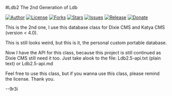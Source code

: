 #Ldb2
The 2nd Generation of Ldb

[![Author](https://img.shields.io/badge/author-9r3i-lightgrey.svg)](https://github.com/9r3i)
[![License](https://img.shields.io/github/license/9r3i/Ldb2.svg)](https://github.com/9r3i/Ldb2/blob/master/license.txt)
[![Forks](https://img.shields.io/github/forks/9r3i/Ldb2.svg)](https://github.com/9r3i/Ldb2/network)
[![Stars](https://img.shields.io/github/stars/9r3i/Ldb2.svg)](https://github.com/9r3i/Ldb2/stargazers)
[![Issues](https://img.shields.io/github/issues/9r3i/Ldb2.svg)](https://github.com/9r3i/Ldb2/issues)
[![Release](https://img.shields.io/github/release/9r3i/Ldb2.svg)](https://github.com/9r3i/Ldb2/releases)
[![Donate](https://img.shields.io/badge/paypal-donate-yellowgreen.svg)](https://www.paypal.com/cgi-bin/webscr?cmd=_donations&business=5VLYA8SDV3CTG&lc=ID&item_name=Software%20Developer&currency_code=USD&bn=PP%2dDonationsBF%3abtn_donateCC_LG%2egif%3aNonHosted "Donate")

This is the 2nd one, I use this database class for Dixie CMS and Katya CMS (version < 4.0).

This is still looks weird, but this is it, the personal custom portable database.

Now I have the API for this class, because this project is still continued as Dixie CMS still need it too.
Just take alook to the file: Ldb2.5-api.txt (plain text) or Ldb2.5-api.md

Feel free to use this class, but if you wanna use this class, please remind the license. Thank you.

--9r3i
